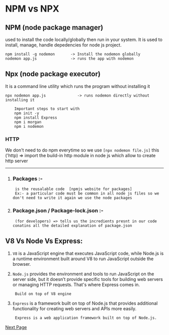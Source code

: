 # NPM vs NPX
## NPM (node package manager) 
used to install the code locally/globally then run in your system.
It is used to install, manage, handle depedencies for node js project.

``` Example 
npm install -g nodemon       -> Install the nodemon globally
nodemon app.js               -> runs the app with nodemon 
```


## Npx (node package executor)
It is a command line utility which runs the program without installing it

``` Example
npx nodemon app.js              -> runs nodemon directly without installing it
```

        Important steps to start with
        npm init -y
        npm install Express
        npm i morgan
        npm i nodemon

### HTTP
We don't need to do npm everytime so we use `[npx nodemon file.js]` 
this ('http) => import the build-in http module in node js which allow to create http server

---

1. ### Packages :-
        is the reusalable code  [npmjs website for packages]
        Ex:- a particular code must be common in all node js files so we don't need to write it again we use the node packages

2. ### Package.json / Package-lock.json :-
        (for developers) => tells us the incredients presnt in our code conatins all the detailed explanation of package.json


## V8 Vs Node Vs Express:
1. `V8` is a JavaScript engine that executes JavaScript code, while Node.js is a runtime environment built around V8 to run JavaScript outside the browser.

2. `Node.js` provides the environment and tools to run JavaScript on the server side, but it doesn’t provide specific tools for building web servers or managing HTTP requests. That's where Express comes in.

        Build on top of V8 engine

3. `Express` is a framework built on top of Node.js that provides additional functionality for creating web servers and APIs more easily.
        
        Express is a web application framework built on top of Node.js.

        
        
[Next Page](chapter2.md)

